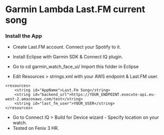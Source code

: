 # Garmin Lambda Last.FM current song

### Install the App
- Create Last.FM account. Connect your Spotify to it.
- Install Eclipse with Garmin SDK & Connect IQ plugin.

- Go to cd garmin_watch_face_ui/ Import this folder in Eclipse

- Edit Resources > strings.xml with your AWS endpoint & Last.FM user.
```
<resources>
    <string id="AppName">Last.Fm Song</string>
    <string id="backend_url">https://YOUR_ENDPOINT.execute-api.eu-west-2.amazonaws.com/test</string>
    <string id="last_fm_user">YOUR_USER</string>
</resources>
```
- Go to Connect IQ > Build for Device wizard - Specify location on your watch.
- Tested on Fenix 3 HR.
